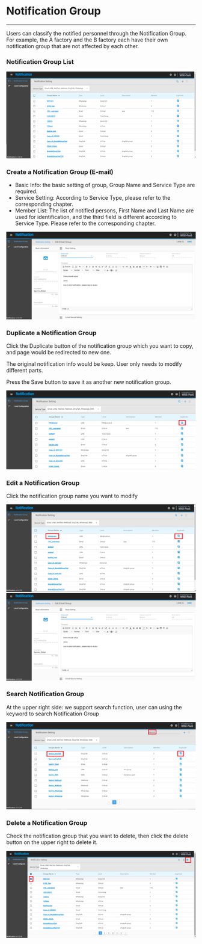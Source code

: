 # Notification Group

---

Users can classify the notified personnel through the Notification Group. For example, the A factory and the B factory each have their own notification group that are not affected by each other.

### Notification Group List

![](/assets/notification_full.png)

### Create a Notification Group \(E-mail\)

* Basic Info: the basic setting of group, Group Name and Service Type are required.
* Service Setting: According to Service Type, please refer to the corresponding chapter.
* Member List: The list of notified persons, First Name and Last Name are used for identification, and the third field is different according to Service Type. Please refer to the corresponding chapter.

![](/assets/Notification_email.png)

### Duplicate a Notification Group

Click the Duplicate button of the notification group which you want to copy, and page would be redirected to new one.

The original notification info would be keep. User only needs to modify different parts.

Press the Save button to save it as another new notification group.

![](/assets/duplicatie_email.png)

### Edit a Notification Group

Click the notification group name you want to modify

![](/assets/Notification_editGroup_0911.png)![](/assets/Notification_email2.png)

### Search Notification Group

At the upper right side: we support search function, user can using the keyword to search Notification Group

![](/assets/searchbox_s.png)

### Delete a Notification Group

Check the notification group that you want to delete, then click the delete button on the upper right to delete it.

![](/assets/deleteicon.png)

